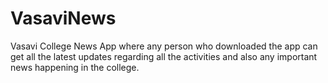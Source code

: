 # VasaviNews
Vasavi College News App where any person who downloaded the app can get all the latest updates regarding all the activities and also any important news happening in the college.
